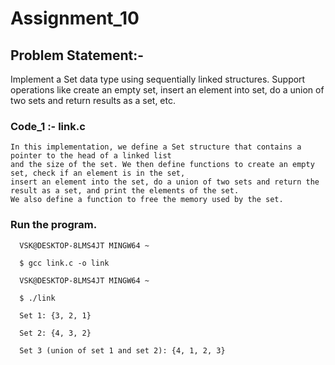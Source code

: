 
# Assignment_10

## Problem Statement:-

Implement a Set data type using sequentially linked structures. Support operations like create 
an empty set, insert an element into set, do a union of two sets and return results as a set, etc. 

### Code_1 :- link.c
    
    In this implementation, we define a Set structure that contains a pointer to the head of a linked list 
    and the size of the set. We then define functions to create an empty set, check if an element is in the set, 
    insert an element into the set, do a union of two sets and return the result as a set, and print the elements of the set. 
    We also define a function to free the memory used by the set.



### Run the program.

      VSK@DESKTOP-8LMS4JT MINGW64 ~

      $ gcc link.c -o link

      VSK@DESKTOP-8LMS4JT MINGW64 ~

      $ ./link

      Set 1: {3, 2, 1}

      Set 2: {4, 3, 2}

      Set 3 (union of set 1 and set 2): {4, 1, 2, 3}
